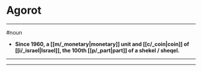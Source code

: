 # Agorot
---
#noun
- **Since 1960, a [[m/_monetary|monetary]] unit and [[c/_coin|coin]] of [[i/_israel|Israel]], the 100th [[p/_part|part]] of a shekel / sheqel.**
---
---
